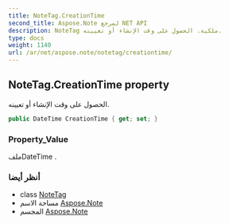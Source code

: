 ```yaml
---
title: NoteTag.CreationTime
second_title: Aspose.Note لمرجع NET API
description: NoteTag ملكية. الحصول على وقت الإنشاء أو تعيينه.
type: docs
weight: 1140
url: /ar/net/aspose.note/notetag/creationtime/
---
```

## NoteTag.CreationTime property

الحصول على وقت الإنشاء أو تعيينه.

```csharp
public DateTime CreationTime { get; set; }
```

### Property_Value

ملفDateTime .

### أنظر أيضا

* class [NoteTag](../)
* مساحة الاسم [Aspose.Note](../../notetag/)
* المجسم [Aspose.Note](../../../)


